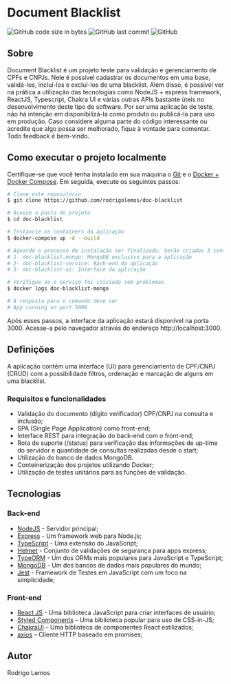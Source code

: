 # Document Blacklist
<p>
  <img alt="GitHub code size in bytes" src="https://img.shields.io/github/languages/code-size/rodrigolemos/doc-blacklist">
  <img alt="GitHub last commit" src="https://img.shields.io/github/last-commit/rodrigolemos/doc-blacklist">
  <img alt="GitHub" src="https://img.shields.io/github/license/rodrigolemos/doc-blacklist">
</p>

## Sobre

Document Blacklist é um projeto teste para validação e gerenciamento de CPFs e CNPJs. Nele é possível cadastrar os documentos em uma base, validá-los, incluí-los e excluí-los de uma blacklist. Além disso, é possível ver na prática a utilização das tecnologias como NodeJS + express framework, ReactJS, Typescript, Chakra UI e várias outras APIs bastante úteis no desenvolvimento deste tipo de software. Por ser uma aplicação de teste, não há intenção em disponibilizá-la como produto ou publicá-la para uso em produção. Caso considere alguma parte do código interessante ou acredite que algo possa ser melhorado, fique à vontade para comentar. Todo feedback é bem-vindo.

## Como executar o projeto localmente

Certifique-se que você tenha instalado em sua máquina o [Git](https://git-scm.com) e o [Docker + Docker Compose](https://www.docker.com/). Em seguida, execute os seguintes passos:

```bash
# Clone este repositório
$ git clone https://github.com/rodrigolemos/doc-blacklist

# Acesse a pasta do projeto
$ cd doc-blacklist

# Instancie os containers da aplicação
$ docker-compose up -d --build

# Aguarde o processo de instalação ser finalizado. Serão criados 3 containers:
# 1- doc-blacklist-mongo: MongoDB exclusivo para a aplicação
# 2- doc-blacklist-service: Back-end da aplicação
# 3- doc-blacklist-ui: Interface da aplicação

# Verifique se o serviço foi iniciado sem problemas
$ docker logs doc-blacklist-mongo

# A resposta para o comando deve ser
# App running on port 5000
```

Após esses passos, a interface da aplicação estará disponível na porta 3000. Acesse-a pelo navegador através do endereço http://localhost:3000.

## Definições

A aplicação contém uma interface (UI) para gerenciamento de CPF/CNPJ (CRUD) com a possibilidade filtros, ordenação e marcação de alguns em uma blacklist.

### Requisitos e funcionalidades

- Validação do documento (dígito verificador) CPF/CNPJ na consulta e inclusão;
- SPA (Single Page Application) como front-end;
- Interface REST para integração do back-end com o front-end;
- Rota de suporte (/status) para verificação das informações de up-time do servidor e quantidade de consultas realizadas desde o start;
- Utilização do banco de dados MongoDB.
- Conteinerização dos projetos utilizando Docker;
- Utilização de testes unitários para as funções de validação.

## Tecnologias

### Back-end

- [NodeJS](https://nodejs.org/en/) - Servidor principal;
- [Express](https://expressjs.com/) - Um framework web para Node.js;
- [TypeScript](https://www.typescriptlang.org/) - Uma extensão do JavaScript;
- [Helmet](https://helmetjs.github.io/) - Conjunto de validações de segurança para apps express;
- [TypeORM](https://typeorm.io/) - Um dos ORMs mais populares para JavaScript e TypeScript;
- [MongoDB](https://www.mongodb.com/) - Um dos bancos de dados mais populares do mundo;
- [Jest](https://jestjs.io/) - Framework de Testes em JavaScript com um foco na simplicidade;

### Front-end

- [React JS](https://reactjs.org/) - Uma biblioteca JavaScript para criar interfaces de usuário;
- [Styled Components](https://styled-components.com/) – Uma biblioteca popular para uso de CSS-in-JS;
- [ChakraUI](https://chakra-ui.com/) – Uma biblioteca de componentes React estilizados;
- [axios](https://github.com/axios/axios) – Cliente HTTP baseado em promises;

## Autor

Rodrigo Lemos